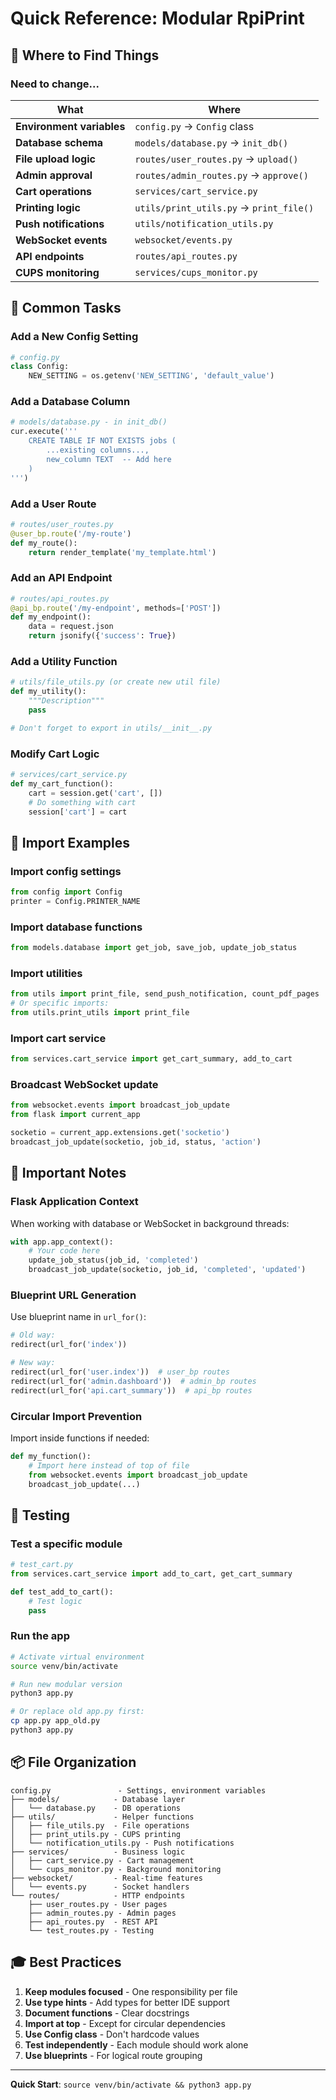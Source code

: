 # Quick Reference: Modular RpiPrint

## 🎯 Where to Find Things

### Need to change...

| What                      | Where                                   |
| ------------------------- | --------------------------------------- |
| **Environment variables** | `config.py` → `Config` class            |
| **Database schema**       | `models/database.py` → `init_db()`      |
| **File upload logic**     | `routes/user_routes.py` → `upload()`    |
| **Admin approval**        | `routes/admin_routes.py` → `approve()`  |
| **Cart operations**       | `services/cart_service.py`              |
| **Printing logic**        | `utils/print_utils.py` → `print_file()` |
| **Push notifications**    | `utils/notification_utils.py`           |
| **WebSocket events**      | `websocket/events.py`                   |
| **API endpoints**         | `routes/api_routes.py`                  |
| **CUPS monitoring**       | `services/cups_monitor.py`              |

## 📝 Common Tasks

### Add a New Config Setting

```python
# config.py
class Config:
    NEW_SETTING = os.getenv('NEW_SETTING', 'default_value')
```

### Add a Database Column

```python
# models/database.py - in init_db()
cur.execute('''
    CREATE TABLE IF NOT EXISTS jobs (
        ...existing columns...,
        new_column TEXT  -- Add here
    )
''')
```

### Add a User Route

```python
# routes/user_routes.py
@user_bp.route('/my-route')
def my_route():
    return render_template('my_template.html')
```

### Add an API Endpoint

```python
# routes/api_routes.py
@api_bp.route('/my-endpoint', methods=['POST'])
def my_endpoint():
    data = request.json
    return jsonify({'success': True})
```

### Add a Utility Function

```python
# utils/file_utils.py (or create new util file)
def my_utility():
    """Description"""
    pass

# Don't forget to export in utils/__init__.py
```

### Modify Cart Logic

```python
# services/cart_service.py
def my_cart_function():
    cart = session.get('cart', [])
    # Do something with cart
    session['cart'] = cart
```

## 🔄 Import Examples

### Import config settings

```python
from config import Config
printer = Config.PRINTER_NAME
```

### Import database functions

```python
from models.database import get_job, save_job, update_job_status
```

### Import utilities

```python
from utils import print_file, send_push_notification, count_pdf_pages
# Or specific imports:
from utils.print_utils import print_file
```

### Import cart service

```python
from services.cart_service import get_cart_summary, add_to_cart
```

### Broadcast WebSocket update

```python
from websocket.events import broadcast_job_update
from flask import current_app

socketio = current_app.extensions.get('socketio')
broadcast_job_update(socketio, job_id, status, 'action')
```

## 🚨 Important Notes

### Flask Application Context

When working with database or WebSocket in background threads:

```python
with app.app_context():
    # Your code here
    update_job_status(job_id, 'completed')
    broadcast_job_update(socketio, job_id, 'completed', 'updated')
```

### Blueprint URL Generation

Use blueprint name in `url_for()`:

```python
# Old way:
redirect(url_for('index'))

# New way:
redirect(url_for('user.index'))  # user_bp routes
redirect(url_for('admin.dashboard'))  # admin_bp routes
redirect(url_for('api.cart_summary'))  # api_bp routes
```

### Circular Import Prevention

Import inside functions if needed:

```python
def my_function():
    # Import here instead of top of file
    from websocket.events import broadcast_job_update
    broadcast_job_update(...)
```

## 🧪 Testing

### Test a specific module

```python
# test_cart.py
from services.cart_service import add_to_cart, get_cart_summary

def test_add_to_cart():
    # Test logic
    pass
```

### Run the app

```bash
# Activate virtual environment
source venv/bin/activate

# Run new modular version
python3 app.py

# Or replace old app.py first:
cp app.py app_old.py
python3 app.py
```

## 📦 File Organization

```
config.py               - Settings, environment variables
├── models/            - Database layer
│   └── database.py    - DB operations
├── utils/             - Helper functions
│   ├── file_utils.py  - File operations
│   ├── print_utils.py - CUPS printing
│   └── notification_utils.py - Push notifications
├── services/          - Business logic
│   ├── cart_service.py - Cart management
│   └── cups_monitor.py - Background monitoring
├── websocket/         - Real-time features
│   └── events.py      - Socket handlers
└── routes/            - HTTP endpoints
    ├── user_routes.py - User pages
    ├── admin_routes.py - Admin pages
    ├── api_routes.py  - REST API
    └── test_routes.py - Testing
```

## 🎓 Best Practices

1. **Keep modules focused** - One responsibility per file
2. **Use type hints** - Add types for better IDE support
3. **Document functions** - Clear docstrings
4. **Import at top** - Except for circular dependencies
5. **Use Config class** - Don't hardcode values
6. **Test independently** - Each module should work alone
7. **Use blueprints** - For logical route grouping

---

**Quick Start**: `source venv/bin/activate && python3 app.py`
